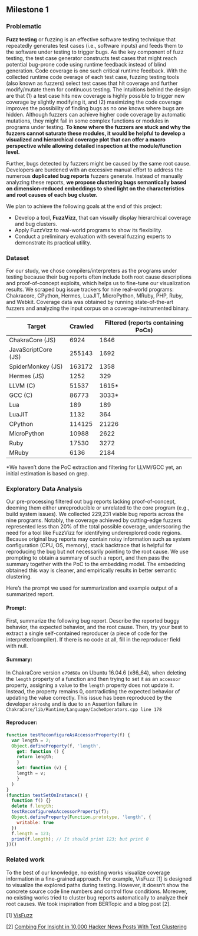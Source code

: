 ## Milestone 1

### Problematic

**Fuzz testing** or fuzzing is an effective software testing technique that repeatedly generates test cases (i.e., software inputs)
and feeds them to the software under testing to trigger bugs. As the key component of fuzz testing, the test case generator constructs
test cases that might reach potential bug-prone code using runtime feedback instead of blind generation. Code coverage is one such
critical runtime feedback. With the collected runtime code overage of each test case, fuzzing testing tools (also known as fuzzers)
select test cases that hit coverage and further modify/mutate them for continuous testing. The intuitions behind the design are that
(1) a test case hits new coverage is highly possible to trigger new coverage by slightly modifying it, and (2) maximizing the code
coverage improves the possibility of finding bugs as no one knows where bugs are hidden. Although fuzzers can achieve higher code
coverage by automatic mutations, they might fail in some complex functions or modules in programs under testing. **To know where
the fuzzers are stuck and why the fuzzers cannot saturate these modules, it would be helpful to develop a visualized and hierarchical
coverage plot that can offer a macro perspective while allowing detailed inspection at the module/function level.**

Further, bugs detected by fuzzers might be caused by the same root cause. Developers are burdened with an excessive manual effort
to address the numerous **duplicated bug reports** fuzzers generate. Instead of manually analyzing these reports, **we propose clustering
bugs semantically based on dimension-reduced embeddings to shed light on the characteristics and root causes of each bug cluster.**

We plan to achieve the following goals at the end of this project:

- Develop a tool, **FuzzVizz**, that can visually display hierarchical coverage and bug clusters.
- Apply FuzzVizz to real-world programs to show its flexibility.
- Conduct a preliminary evaluation with several fuzzing experts to demonstrate its practical utility.

### Dataset

For our study, we chose compilers/interpreters as the programs under testing because their bug reports often include both
root cause descriptions and proof-of-concept exploits, which helps us to fine-tune our visualization results. We scraped bug
issue trackers for nine real-world programs: Chakracore, CPython, Hermes, LuaJIT, MicroPython, MRuby, PHP, Ruby, and Webkit.
Coverage data was obtained by running state-of-the-art fuzzers and analyzing the input corpus on a coverage-instrumented binary.

| Target              | Crawled | Filtered (reports containing PoCs) |
| ------------------- | ------- | ---------------------------------- |
| ChakraCore (JS)     | 6924    | 1646                               |
| JavaScriptCore (JS) | 255143  | 1692                               |
| SpiderMonkey (JS)   | 163172  | 1358                               |
| Hermes (JS)         | 1252    | 329                                |
| LLVM (C)            | 51537   | 1615\*                             |
| GCC (C)             | 86773   | 3033\*                             |
| Lua                 | 189     | 189                                |
| LuaJIT              | 1132    | 364                                |
| CPython             | 114125  | 21226                              |
| MicroPython         | 10988   | 2622                               |
| Ruby                | 17530   | 3272                               |
| MRuby               | 6136    | 2184                               |

\*We haven’t done the PoC extraction and filtering for LLVM/GCC yet, an initial estimation is based on grep.

### Exploratory Data Analysis

Our pre-processing filtered out bug reports lacking proof-of-concept, deeming them either unreproducible
or unrelated to the core program (e.g., build system issues). We collected 229,231 viable bug reports across
the nine programs. Notably, the coverage achieved by cutting-edge fuzzers represented less than 20% of the
total possible coverage, underscoring the need for a tool like FuzzVizz for identifying underexplored code regions.
Because original bug reports may contain noisy information such as system configuration (CPU, OS, memory),
stack backtrace that is helpful for reproducing the bug but not necessarily pointing to the root cause. We use
prompting to obtain a summary of such a report, and then pass the summary together with the PoC to the embedding model.
The embedding obtained this way is cleaner, and empirically results in better semantic clustering.

Here’s the prompt we used for summarization and example output of a summarized report.

#### Prompt:

First, summarize the following bug report. Describe the reported buggy behavior, the expected behavior, and the root cause.
Then, try your best to extract a single self-contained reproducer (a piece of code for the interpreter/compiler). If there is no code at all, fill in the reproducer field with null.

#### Summary:

In ChakraCore version `e79d68a` on Ubuntu 16.04.6 (x86_64), when deleting the `length` property of a
function and then trying to set it as an `accessor` property, assigning a value to the `length` property
does not update it. Instead, the property remains 0, contradicting the expected behavior of updating the
value correctly. This issue has been reproduced by the developer `akroshg` and is due to an Assertion failure
in `ChakraCore/lib/Runtime/Language/CacheOperators.cpp line 178`

#### Reproducer:

```javascript
function testReconfigureAsAccessorProperty(f) {
  var length = 2;
  Object.defineProperty(f, 'length',
	get: function () {
  	return length;
	}
	set: function (v) {
  	length = v;
	}
  )
}
(function testSetOnInstance() {
  function f() {}
  delete f.length;
  testReconfigureAsAccessorProperty(f);
  Object.defineProperty(Function.prototype, 'length', {
	writable: true
  })
  f.length = 123;
  print(f.length); // It should print 123; but print 0
})()


```

### Related work

To the best of our knowledge, no existing works visualize coverage information in a fine-grained approach.
For example, VisFuzz [1] is designed to visualize the explored paths during testing. However, it doesn’t
show the concrete source code line numbers and control flow conditions. Moreover, no existing works tried
to cluster bug reports automatically to analyze their root causes. We took inspiration from BERTopic and a blog post [2].

[1] [VisFuzz](http://www.wingtecher.com/themes/WingTecherResearch/assets/papers/visfuzzASE19r.pdf)

[2] [Combing For Insight in 10,000 Hacker News Posts With Text Clustering](https://txt.cohere.com/combing-for-insight-in-10-000-hacker-news-posts-with-text-clustering/)
